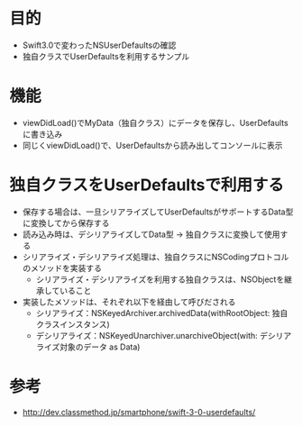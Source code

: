 # 目的
- Swift3.0で変わったNSUserDefaultsの確認
- 独自クラスでUserDefaultsを利用するサンプル


# 機能
- viewDidLoad()でMyData（独自クラス）にデータを保存し、UserDefaultsに書き込み
- 同じくviewDidLoad()で、UserDefaultsから読み出してコンソールに表示


# 独自クラスをUserDefaultsで利用する
- 保存する場合は、一旦シリアライズしてUserDefaultsがサポートするData型に変換してから保存する
- 読み込み時は、デシリアライズしてData型 -> 独自クラスに変換して使用する
- シリアライズ・デシリアライズ処理は、独自クラスにNSCodingプロトコルのメソッドを実装する
  - シリアライズ・デシリアライズを利用する独自クラスは、NSObjectを継承していること
- 実装したメソッドは、それぞれ以下を経由して呼びだされる
  - シリアライズ：NSKeyedArchiver.archivedData(withRootObject: 独自クラスインスタンス)
  - デシリアライズ：NSKeyedUnarchiver.unarchiveObject(with: デシリアライズ対象のデータ as Data)


# 参考
- http://dev.classmethod.jp/smartphone/swift-3-0-userdefaults/
